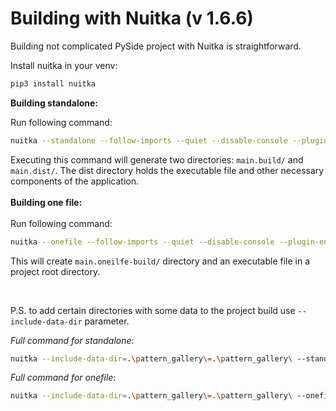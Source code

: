 # Building with Nuitka (v 1.6.6)
Building not complicated PySide project with Nuitka is straightforward.

Install nuitka in your venv:
```bash
pip3 install nuitka
```

**Building standalone:**  

Run following command:
```bash
nuitka --standalone --follow-imports --quiet --disable-console --plugin-enable=pyside6 --output-filename=conways_game_of_life.exe .\main.py
```
Executing this command will generate two directories: `main.build/` and `main.dist/`. The dist directory holds the executable file and other necessary components of the application.
<br>  
**Building one file:**  
<br>
Run following command:
```bash
nuitka --onefile --follow-imports --quiet --disable-console --plugin-enable=pyside6 --output-filename=conways_game_of_life.exe .\main.py
```
This will create `main.oneilfe-build/` directory and an executable file in a project root directory.

<br>

P.S. to add certain directories with some data to the project build use `--include-data-dir` parameter.

*Full command for standalone*:
```bash
nuitka --include-data-dir=.\pattern_gallery\=.\pattern_gallery\ --standalone --follow-imports --quiet --disable-console --plugin-enable=pyside6 --output-filename=conways_game_of_life.exe .\main.py
```

*Full command for onefile*:
```bash
nuitka --include-data-dir=.\pattern_gallery\=.\pattern_gallery\ --onefile --follow-imports --quiet --disable-console --plugin-enable=pyside6 --output-filename=conways_game_of_life.exe .\main.py
```
